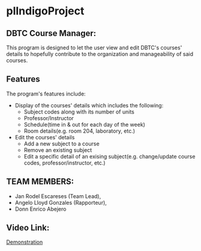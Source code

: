 # plIndigoProject

## DBTC Course Manager:
This program is designed to let the user view and edit DBTC's courses' details to hopefully contribute to the organization and manageability of said courses. 

## Features
The program's features include:
* Display of the courses' details which includes the following:
  - Subject codes along with its number of units
  - Professor/Instructor
  - Schedule(time in & out for each day of the week)
  - Room details(e.g. room 204, laboratory, etc.)
* Edit the courses' details
  - Add a new subject to a course
  - Remove an existing subject
  - Edit a specific detail of an exising subject(e.g. change/update course codes, professor/instructor, etc.)

## TEAM MEMBERS:
* Jan Rodel Escareses (Team Lead),
* Angelo Lloyd Gonzales (Rapporteur),
* Donn Enrico Abejero

## Video Link:
[Demonstration](https://youtu.be/WHjVLP6SDbM)
